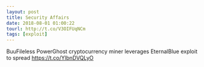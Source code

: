 ```yaml
---
layout: post
title: Security Affairs
date: 2018-08-01 01:00:22
tourl: http://t.co/V3OIFUqNCm
tags: [exploit]
---
```

BuuFileless PowerGhost cryptocurrency miner leverages EternalBlue exploit to spread  https://t.co/YlbnDVQLyO